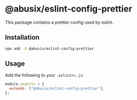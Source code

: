 # @abusix/eslint-config-prettier

This package contains a prettier config used by eslint.

## Installation

```sh
npm add -D @abusix/eslint-config-prettier
```

## Usage

Add the following to your `.eslintrc.js`:

```js
module.exports = {
  extends: ["@abusix/eslint-config-prettier"],
};
```
